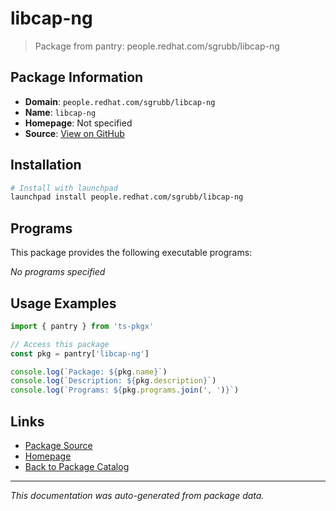 # libcap-ng

> Package from pantry: people.redhat.com/sgrubb/libcap-ng

## Package Information

- **Domain**: `people.redhat.com/sgrubb/libcap-ng`
- **Name**: `libcap-ng`
- **Homepage**: Not specified
- **Source**: [View on GitHub](https://github.com/pkgxdev/pantry/tree/main/projects/people.redhat.com/sgrubb/libcap-ng/package.yml)

## Installation

```bash
# Install with launchpad
launchpad install people.redhat.com/sgrubb/libcap-ng
```

## Programs

This package provides the following executable programs:

*No programs specified*

## Usage Examples

```typescript
import { pantry } from 'ts-pkgx'

// Access this package
const pkg = pantry['libcap-ng']

console.log(`Package: ${pkg.name}`)
console.log(`Description: ${pkg.description}`)
console.log(`Programs: ${pkg.programs.join(', ')}`)
```

## Links

- [Package Source](https://github.com/pkgxdev/pantry/tree/main/projects/people.redhat.com/sgrubb/libcap-ng/package.yml)
- [Homepage](#)
- [Back to Package Catalog](../../../../package-catalog.md)

---

*This documentation was auto-generated from package data.*
